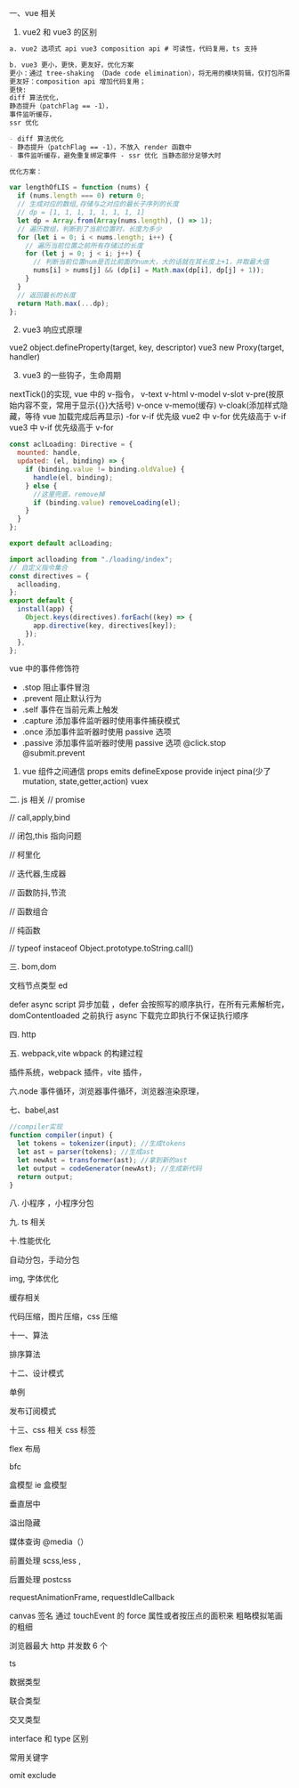 一、vue 相关

1.  vue2 和 vue3 的区别

```md
a. vue2 选项式 api vue3 composition api # 可读性，代码复用，ts 支持

b. vue3 更小，更快，更友好，优化方案
更小：通过 tree-shaking （Dade code elimination），将无用的模块剪辑，仅打包所需要的；
更友好：composition api 增加代码复用；
更快:
diff 算法优化，
静态提升（patchFlag == -1），
事件监听缓存，
ssr 优化

- diff 算法优化
- 静态提升（patchFlag == -1），不放入 render 函数中
- 事件监听缓存，避免重复绑定事件 - ssr 优化 当静态部分足够大时

优化方案：
```

```js
var lengthOfLIS = function (nums) {
  if (nums.length === 0) return 0;
  // 生成对应的数组,存储与之对应的最长子序列的长度
  // dp = [1, 1, 1, 1, 1, 1, 1, 1]
  let dp = Array.from(Array(nums.length), () => 1);
  // 遍历数组，判断到了当前位置时，长度为多少
  for (let i = 0; i < nums.length; i++) {
    // 遍历当前位置之前所有存储过的长度
    for (let j = 0; j < i; j++) {
      // 判断当前位置num是否比前面的num大，大的话就在其长度上+1，并取最大值
      nums[i] > nums[j] && (dp[i] = Math.max(dp[i], dp[j] + 1));
    }
  }
  // 返回最长的长度
  return Math.max(...dp);
};
```

2.  vue3 响应式原理

vue2 object.defineProperty(target, key, descriptor)
vue3 new Proxy(target, handler)

3.  vue3 的一些钩子，生命周期

nextTick()的实现,
vue 中的 v-指令，
v-text
v-html
v-model
v-slot
v-pre(按原始内容不变，常用于显示{{}}大括号)
v-once
v-memo(缓存)
v-cloak(添加样式隐藏，等待 vue 加载完成后再显示)
-for v-if 优先级
vue2 中 v-for 优先级高于 v-if
vue3 中 v-if 优先级高于 v-for

```js
const aclLoading: Directive = {
  mounted: handle,
  updated: (el, binding) => {
    if (binding.value != binding.oldValue) {
      handle(el, binding);
    } else {
      //这里兜底，remove掉
      if (binding.value) removeLoading(el);
    }
  }
};

export default aclLoading;

import aclloading from "./loading/index";
// 自定义指令集合
const directives = {
  aclloading,
};
export default {
  install(app) {
    Object.keys(directives).forEach((key) => {
      app.directive(key, directives[key]);
    });
  },
};
```

vue 中的事件修饰符

- .stop 阻止事件冒泡
- .prevent 阻止默认行为
- .self 事件在当前元素上触发
- .capture 添加事件监听器时使用事件捕获模式
- .once 添加事件监听器时使用 passive 选项
- .passive 添加事件监听器时使用 passive 选项
  @click.stop
  @submit.prevent

1. vue 组件之间通信
   props
   emits
   defineExpose
   provide inject
   pina(少了 mutation, state,getter,action) vuex

二. js 相关
// promise

// call,apply,bind

// 闭包,this 指向问题

// 柯里化

// 迭代器,生成器

// 函数防抖,节流

// 函数组合

// 纯函数

// typeof instaceof Object.prototype.toString.call()

三. bom,dom

文档节点类型 ed

defer async script 异步加载 ，defer 会按照写的顺序执行，在所有元素解析完，domContentloaded 之前执行
async 下载完立即执行不保证执行顺序

四. http

五. webpack,vite
wbpack 的构建过程

插件系统，webpack 插件，vite 插件，

六.node 事件循环，浏览器事件循环，浏览器渲染原理，

七、babel,ast

```js
//compiler实现
function compiler(input) {
  let tokens = tokenizer(input); //生成tokens
  let ast = parser(tokens); //生成ast
  let newAst = transformer(ast); //拿到新的ast
  let output = codeGenerator(newAst); //生成新代码
  return output;
}
```

八. 小程序 ，小程序分包

九. ts 相关

十.性能优化

自动分包，手动分包

img, 字体优化

缓存相关

代码压缩，图片压缩，css 压缩

十一、算法

排序算法

十二、设计模式

单例

发布订阅模式

十三、css 相关
css 标签

flex 布局

bfc

盒模型 ie 盒模型

垂直居中

溢出隐藏

媒体查询 @media（）

前置处理 scss,less ,

后置处理 postcss

requestAnimationFrame, requestIdleCallback

canvas 签名 通过 touchEvent 的 force 属性或者按压点的面积来 粗略模拟笔画的粗细

浏览器最大 http 并发数 6 个

ts

数据类型

联合类型

交叉类型

interface 和 type 区别

常用关键字

omit exclude
